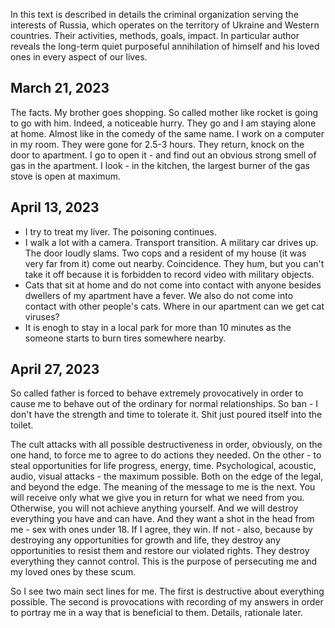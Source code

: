 In this text is described in details the criminal organization serving the interests of Russia, which operates on the territory of Ukraine and Western countries. Their activities, methods, goals, impact. In particular author reveals the long-term quiet purposeful annihilation of  himself and his loved ones in every aspect of our lives.

## March 21, 2023
The facts. My brother goes shopping. So called mother like rocket is going to go with him. Indeed, a noticeable hurry. They go and I am staying alone at home. Almost like in the comedy of the same name. I work on a computer in my room. They were gone for 2.5-3 hours. They return, knock on the door to apartment. I go to open it - and find out an obvious strong smell of gas in the apartment. I look - in the kitchen, the largest burner of the gas stove is open at maximum.

## April 13, 2023
* I try to treat my liver. The poisoning continues.
* I walk a lot with a camera. Transport transition. A military car drives up. The door loudly slams. Two cops and a resident of my house (it was very far from it) come out nearby. Coincidence. They hum, but you can't take it off because it is forbidden to record video with military objects.
* Cats that sit at home and do not come into contact with anyone besides dwellers of my apartment have a fever. We also do not come into contact with other people's cats. Where in our apartment can we get cat viruses?
* It is enogh to stay in a local park for more than 10 minutes as the someone starts to burn tires somewhere nearby.

## April 27, 2023
So called father is forced to behave extremely provocatively in order to cause me to behave out of the ordinary for normal relationships. So ban - I don't have the strength and time to tolerate it. Shit just poured itself into the toilet.  

The cult attacks with all possible destructiveness in order, obviously, on the one hand,  to force me to agree to do actions they needed. On the other - to steal opportunities for life progress, energy, time. Psychological, acoustic, audio, visual attacks - the maximum possible. Both on the edge of the legal, and beyond the edge. The meaning of the message to me is the next. You will receive only what we give you in return for what we need from you. Otherwise, you will not achieve anything yourself. And we will destroy everything you have and can have. And they want a shot in the head from me - sex with ones under 18. If I agree, they win. If not - also, because by destroying any opportunities for growth and life, they destroy any opportunities to resist them and restore our violated rights. They destroy everything they cannot control. This is the purpose of persecuting me and my loved ones by these scum.  



So I see two main sect lines for me. The first is destructive about everything possible. The second is provocations with recording of my answers in order to portray me in a way that is beneficial to them. Details, rationale later.  

